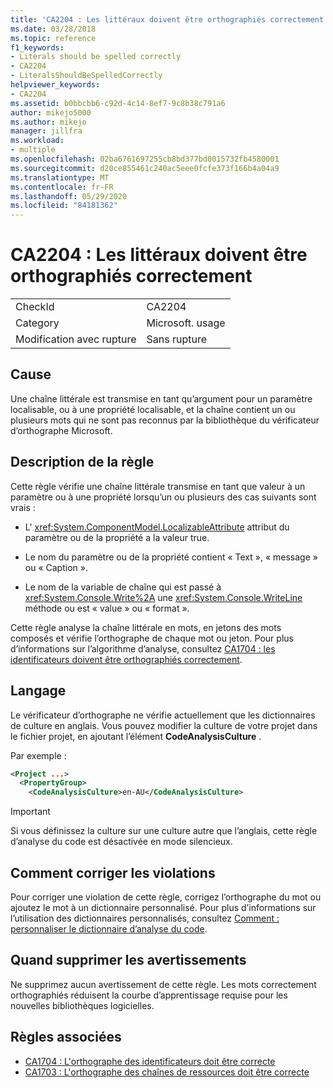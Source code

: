 ```yaml
---
title: 'CA2204 : Les littéraux doivent être orthographiés correctement'
ms.date: 03/28/2018
ms.topic: reference
f1_keywords:
- Literals should be spelled correctly
- CA2204
- LiteralsShouldBeSpelledCorrectly
helpviewer_keywords:
- CA2204
ms.assetid: b0bbcbb6-c92d-4c14-8ef7-9c8b38c791a6
author: mikejo5000
ms.author: mikejo
manager: jillfra
ms.workload:
- multiple
ms.openlocfilehash: 02ba6761697255cb8bd377bd0015732fb4580001
ms.sourcegitcommit: d20ce855461c240ac5eee0fcfe373f166b4a04a9
ms.translationtype: MT
ms.contentlocale: fr-FR
ms.lasthandoff: 05/29/2020
ms.locfileid: "84181362"
---
```

# <a name="ca2204-literals-should-be-spelled-correctly"></a>CA2204 : Les littéraux doivent être orthographiés correctement

|||
|-|-|
|CheckId|CA2204|
|Category|Microsoft. usage|
|Modification avec rupture|Sans rupture|

## <a name="cause"></a>Cause

Une chaîne littérale est transmise en tant qu’argument pour un paramètre localisable, ou à une propriété localisable, et la chaîne contient un ou plusieurs mots qui ne sont pas reconnus par la bibliothèque du vérificateur d’orthographe Microsoft.

## <a name="rule-description"></a>Description de la règle

Cette règle vérifie une chaîne littérale transmise en tant que valeur à un paramètre ou à une propriété lorsqu’un ou plusieurs des cas suivants sont vrais :

- L' <xref:System.ComponentModel.LocalizableAttribute> attribut du paramètre ou de la propriété a la valeur true.

- Le nom du paramètre ou de la propriété contient « Text », « message » ou « Caption ».

- Le nom de la variable de chaîne qui est passé à <xref:System.Console.Write%2A> une <xref:System.Console.WriteLine> méthode ou est « value » ou « format ».

Cette règle analyse la chaîne littérale en mots, en jetons des mots composés et vérifie l’orthographe de chaque mot ou jeton. Pour plus d’informations sur l’algorithme d’analyse, consultez [CA1704 : les identificateurs doivent être orthographiés correctement](../code-quality/ca1704.md).

## <a name="language"></a>Langage

Le vérificateur d’orthographe ne vérifie actuellement que les dictionnaires de culture en anglais. Vous pouvez modifier la culture de votre projet dans le fichier projet, en ajoutant l’élément **CodeAnalysisCulture** .

Par exemple :

```xml
<Project ...>
  <PropertyGroup>
    <CodeAnalysisCulture>en-AU</CodeAnalysisCulture>
```

> [!IMPORTANT]
> Si vous définissez la culture sur une culture autre que l’anglais, cette règle d’analyse du code est désactivée en mode silencieux.

## <a name="how-to-fix-violations"></a>Comment corriger les violations

Pour corriger une violation de cette règle, corrigez l’orthographe du mot ou ajoutez le mot à un dictionnaire personnalisé. Pour plus d’informations sur l’utilisation des dictionnaires personnalisés, consultez [Comment : personnaliser le dictionnaire d’analyse du code](../code-quality/how-to-customize-the-code-analysis-dictionary.md).

## <a name="when-to-suppress-warnings"></a>Quand supprimer les avertissements

Ne supprimez aucun avertissement de cette règle. Les mots correctement orthographiés réduisent la courbe d’apprentissage requise pour les nouvelles bibliothèques logicielles.

## <a name="related-rules"></a>Règles associées

- [CA1704 : L'orthographe des identificateurs doit être correcte](../code-quality/ca1704.md)
- [CA1703 : L'orthographe des chaînes de ressources doit être correcte](../code-quality/ca1703.md)
